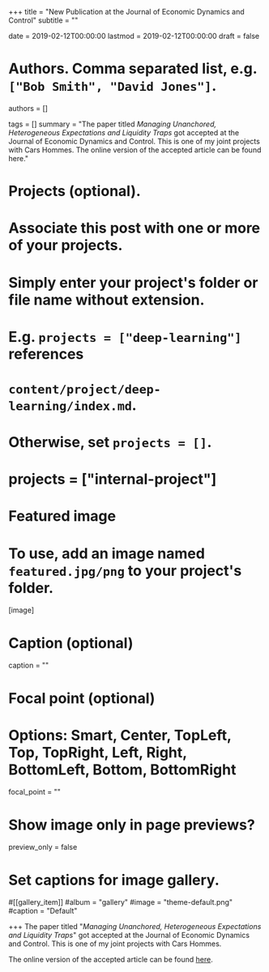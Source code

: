 +++
title = "New Publication at the Journal of Economic Dynamics and Control"
subtitle = ""

date = 2019-02-12T00:00:00
lastmod = 2019-02-12T00:00:00
draft = false

# Authors. Comma separated list, e.g. `["Bob Smith", "David Jones"]`.
authors = []

tags = []
summary = "The paper titled <i>Managing Unanchored, Heterogeneous Expectations and Liquidity Traps</i> got accepted at the Journal of Economic Dynamics and Control. This is one of my joint projects with Cars Hommes. The online version of the accepted article can be found here."

# Projects (optional).
#   Associate this post with one or more of your projects.
#   Simply enter your project's folder or file name without extension.
#   E.g. `projects = ["deep-learning"]` references 
#   `content/project/deep-learning/index.md`.
#   Otherwise, set `projects = []`.
# projects = ["internal-project"]

# Featured image
# To use, add an image named `featured.jpg/png` to your project's folder. 
[image]
  # Caption (optional)
  caption = ""

  # Focal point (optional)
  # Options: Smart, Center, TopLeft, Top, TopRight, Left, Right, BottomLeft, Bottom, BottomRight
  focal_point = ""

  # Show image only in page previews?
  preview_only = false

# Set captions for image gallery.

#[[gallery_item]]
#album = "gallery"
#image = "theme-default.png"
#caption = "Default"

+++
The paper titled "<i>Managing Unanchored, Heterogeneous Expectations and Liquidity Traps</i>" got accepted at the Journal of Economic Dynamics and Control. This is one of my joint projects with Cars Hommes.

The online version of the accepted article can be found  <a href="https://doi.org/10.1016/j.jedc.2019.01.004">here</a>.

